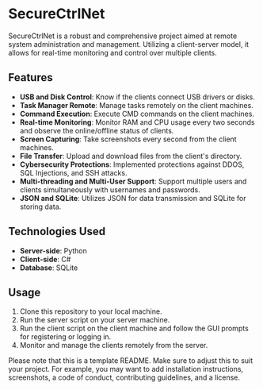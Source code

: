 # SecureCtrlNet

SecureCtrlNet is a robust and comprehensive project aimed at remote system administration and management. Utilizing a client-server model, it allows for real-time monitoring and control over multiple clients. 

## Features

- **USB and Disk Control**: Know if the clients connect USB drivers or disks.
- **Task Manager Remote**: Manage tasks remotely on the client machines.
- **Command Execution**: Execute CMD commands on the client machines.
- **Real-time Monitoring**: Monitor RAM and CPU usage every two seconds and observe the online/offline status of clients.
- **Screen Capturing**: Take screenshots every second from the client machines.
- **File Transfer**: Upload and download files from the client's directory.
- **Cybersecurity Protections**: Implemented protections against DDOS, SQL Injections, and SSH attacks.
- **Multi-threading and Multi-User Support**: Support multiple users and clients simultaneously with usernames and passwords.
- **JSON and SQLite**: Utilizes JSON for data transmission and SQLite for storing data.

## Technologies Used
- **Server-side**: Python
- **Client-side**: C#
- **Database**: SQLite

## Usage
1. Clone this repository to your local machine.
2. Run the server script on your server machine.
3. Run the client script on the client machine and follow the GUI prompts for registering or logging in.
4. Monitor and manage the clients remotely from the server.

Please note that this is a template README. Make sure to adjust this to suit your project. For example, you may want to add installation instructions, screenshots, a code of conduct, contributing guidelines, and a license.

